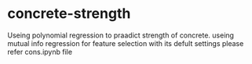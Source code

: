 # concrete-strength

Useing polynomial regression to praadict strength of concrete.
useing mutual info regression for feature selection with its defult settings 
please refer cons.ipynb file
